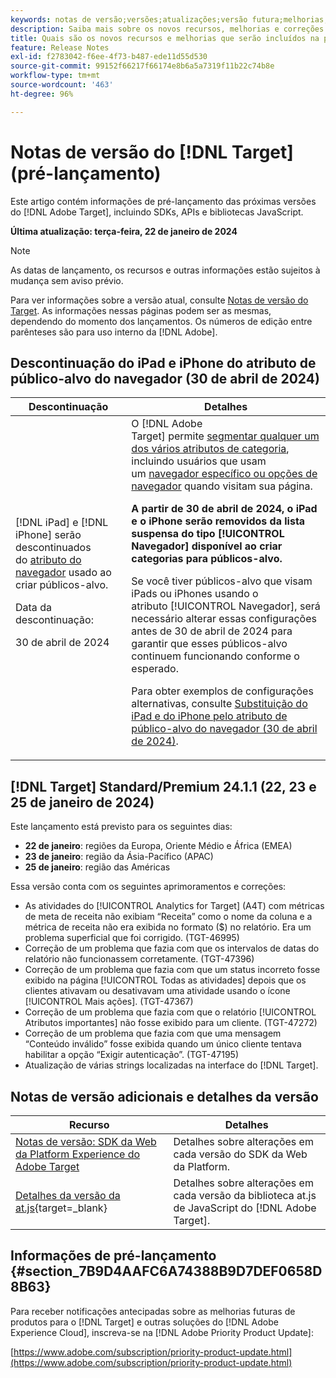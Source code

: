 ```yaml
---
keywords: notas de versão;versões;atualizações;versão futura;melhorias;novos recursos;correções;atualizações;pré-lançamento
description: Saiba mais sobre os novos recursos, melhorias e correções adicionados na próxima versão do [!DNL Adobe Target], incluindo SDKs, APIs e bibliotecas JavaScript.
title: Quais são os novos recursos e melhorias que serão incluídos na próxima versão do  [!DNL Target] ?
feature: Release Notes
exl-id: f2783042-f6ee-4f73-b487-ede11d55d530
source-git-commit: 99152f66217f66174e8b6a5a7319f11b22c74b8e
workflow-type: tm+mt
source-wordcount: '463'
ht-degree: 96%

---
```


# Notas de versão do [!DNL Target] (pré-lançamento)

Este artigo contém informações de pré-lançamento das próximas versões do [!DNL Adobe Target], incluindo SDKs, APIs e bibliotecas JavaScript.

**Última atualização: terça-feira, 22 de janeiro de 2024**

>[!NOTE]
>
>As datas de lançamento, os recursos e outras informações estão sujeitos à mudança sem aviso prévio.
>
>Para ver informações sobre a versão atual, consulte [Notas de versão do Target](release-notes.md). As informações nessas páginas podem ser as mesmas, dependendo do momento dos lançamentos. Os números de edição entre parênteses são para uso interno da [!DNL Adobe].

## Descontinuação do iPad e iPhone do atributo de público-alvo do navegador (30 de abril de 2024)

| Descontinuação | Detalhes |
|--- |--- |
| [!DNL iPad] e [!DNL iPhone] serão descontinuados do [atributo do navegador](/help/main/c-target/c-audiences/c-target-rules/browser.md) usado ao criar públicos-alvo.<p>Data da descontinuação:<P>30 de abril de 2024 | O [!DNL Adobe Target] permite [segmentar qualquer um dos vários atributos de categoria](/help/main/c-target/c-audiences/c-target-rules/target-rules.md), incluindo usuários que usam um [navegador específico ou opções de navegador](/help/main/c-target/c-audiences/c-target-rules/browser.md) quando visitam sua página.<P><B>A partir de 30 de abril de 2024, o iPad e o iPhone serão removidos da lista suspensa do tipo [!UICONTROL Navegador] disponível ao criar categorias para públicos-alvo.</b><P>Se você tiver públicos-alvo que visam iPads ou iPhones usando o atributo [!UICONTROL Navegador], será necessário alterar essas configurações antes de 30 de abril de 2024 para garantir que esses públicos-alvo continuem funcionando conforme o esperado.<p>Para obter exemplos de configurações alternativas, consulte [Substituição do iPad e do iPhone pelo atributo de público-alvo do navegador (30 de abril de 2024)](/help/main/c-target/c-audiences/c-target-rules/browser.md#deprecation). |

## [!DNL Target] Standard/Premium 24.1.1 (22, 23 e 25 de janeiro de 2024)

Este lançamento está previsto para os seguintes dias:

* **22 de janeiro**: regiões da Europa, Oriente Médio e África (EMEA)
* **23 de janeiro**: região da Ásia-Pacífico (APAC)
* **25 de janeiro**: região das Américas

Essa versão conta com os seguintes aprimoramentos e correções:

* As atividades do [!UICONTROL Analytics for Target] (A4T) com métricas de meta de receita não exibiam “Receita” como o nome da coluna e a métrica de receita não era exibida no formato ($) no relatório. Era um problema superficial que foi corrigido. (TGT-46995)
* Correção de um problema que fazia com que os intervalos de datas do relatório não funcionassem corretamente. (TGT-47396)
* Correção de um problema que fazia com que um status incorreto fosse exibido na página [!UICONTROL Todas as atividades] depois que os clientes ativavam ou desativavam uma atividade usando o ícone [!UICONTROL Mais ações]. (TGT-47367)
* Correção de um problema que fazia com que o relatório [!UICONTROL Atributos importantes] não fosse exibido para um cliente. (TGT-47272)
* Correção de um problema que fazia com que uma mensagem “Conteúdo inválido” fosse exibida quando um único cliente tentava habilitar a opção “Exigir autenticação”. (TGT-47195)
* Atualização de várias strings localizadas na interface do [!DNL Target].

## Notas de versão adicionais e detalhes da versão

| Recurso | Detalhes |
|--- |--- |
| [Notas de versão: SDK da Web da Platform Experience do Adobe Target](https://experienceleague.adobe.com/docs/experience-platform/edge/release-notes.html?lang=pt-BR) | Detalhes sobre alterações em cada versão do SDK da Web da Platform. |
| [Detalhes da versão da at.js](https://experienceleague.adobe.com/docs/target-dev/developer/client-side/at-js-implementation/target-atjs-versions.html?lang=pt-BR){target=_blank} | Detalhes sobre alterações em cada versão da biblioteca at.js de JavaScript do [!DNL Adobe Target]. |

## Informações de pré-lançamento {#section_7B9D4AAFC6A74388B9D7DEF0658D8B63}

Para receber notificações antecipadas sobre as melhorias futuras de produtos para o [!DNL Target] e outras soluções do [!DNL Adobe Experience Cloud], inscreva-se na [!DNL Adobe Priority Product Update]:

[https://www.adobe.com/subscription/priority-product-update.html](https://www.adobe.com/subscription/priority-product-update.html)
